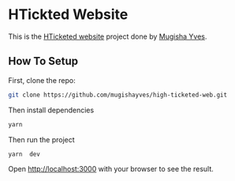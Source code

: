 # HTickted Website

This is the [HTicketed website](https://locolhost:3000/) project done by [Mugisha Yves](https://github.com/mugishayves).

## How To Setup

First, clone the repo:

```bash
git clone https://github.com/mugishayves/high-ticketed-web.git
```

Then install dependencies

```bash
yarn 
```
Then run the project

```bash
yarn  dev
```

Open [http://localhost:3000](http://localhost:3000) with your browser to see the result.

